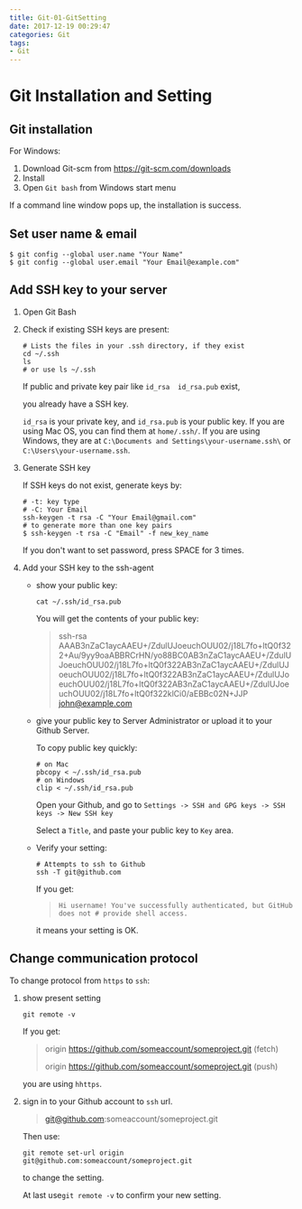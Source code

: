 ```yaml
---
title: Git-01-GitSetting
date: 2017-12-19 00:29:47
categories: Git
tags:
- Git
---
```


# Git Installation and Setting

## Git installation

For Windows:

1. Download Git-scm from https://git-scm.com/downloads
2. Install
3. Open `Git bash` from Windows start menu

If a command line window pops up, the installation is success.

## Set user name & email

```
$ git config --global user.name "Your Name"
$ git config --global user.email "Your Email@example.com"
```

## Add SSH key to your server

1. Open Git Bash

2. Check if existing SSH keys are present:

   ```
   # Lists the files in your .ssh directory, if they exist
   cd ~/.ssh
   ls
   # or use ls ~/.ssh
   ```

   If public and private key pair like `id_rsa  id_rsa.pub` exist, 

   you already have a SSH key.

   `id_rsa` is your private key, and `id_rsa.pub` is your public key. If you are using Mac OS, you can find them at `home/.ssh/`. If you are using Windows, they are at `C:\Documents and Settings\your-username.ssh\` or  `C:\Users\your-username.ssh`.

3. Generate SSH key

   If SSH keys do not exist, generate keys by:

   ```
   # -t: key type
   # -C: Your Email
   ssh-keygen -t rsa -C "Your Email@gmail.com"
   # to generate more than one key pairs
   $ ssh-keygen -t rsa -C "Email" -f new_key_name
   ```

   If you don't want to set password, press SPACE for 3 times.

4. Add your SSH key to the ssh-agent

   - show your public key:

     ```
     cat ~/.ssh/id_rsa.pub
     ```

     You will get the contents of your public key:

     > ssh-rsa AAAB3nZaC1aycAAEU+/ZdulUJoeuchOUU02/j18L7fo+ltQ0f322+Au/9yy9oaABBRCrHN/yo88BC0AB3nZaC1aycAAEU+/ZdulUJoeuchOUU02/j18L7fo+ltQ0f322AB3nZaC1aycAAEU+/ZdulUJoeuchOUU02/j18L7fo+ltQ0f322AB3nZaC1aycAAEU+/ZdulUJoeuchOUU02/j18L7fo+ltQ0f322AB3nZaC1aycAAEU+/ZdulUJoeuchOUU02/j18L7fo+ltQ0f322klCi0/aEBBc02N+JJP john@example.com

   - give your public key to Server Administrator or upload it to your Github Server.

     To copy public key quickly:

     ```
     # on Mac
     pbcopy < ~/.ssh/id_rsa.pub
     # on Windows
     clip < ~/.ssh/id_rsa.pub
     ```

     Open your Github, and go to `Settings -> SSH and GPG keys -> SSH keys -> New SSH key`

     Select a `Title`, and paste your public key to `Key` area.

   - Verify your setting:

     ```
     # Attempts to ssh to Github
     ssh -T git@github.com
     ```

     If you get:

     > ```
     > Hi username! You've successfully authenticated, but GitHub does not # provide shell access.
     > ```

     it means your setting is OK.

## Change communication protocol

To change protocol from `https` to `ssh`:

1. show present setting

   ```
   git remote -v
   ```

   If you get:

   > origin https://github.com/someaccount/someproject.git (fetch)
   >
   > origin https://github.com/someaccount/someproject.git (push)

   you are using `hhttps`.

2. sign in to your Github account to `ssh` url.

   > git@github.com:someaccount/someproject.git

   Then use:

   ```
   git remote set-url origin git@github.com:someaccount/someproject.git
   ```

   to change the setting.

   At last use`git remote -v` to confirm your new setting.